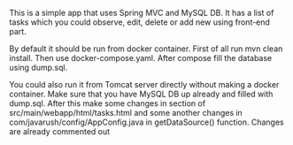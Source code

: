 This is a simple app that uses Spring MVC and MySQL DB.
It has a list of tasks which you could observe, edit, delete or add new using front-end part.

By default it should be run from docker container. First of all run mvn clean install. Then use docker-compose.yaml.
After compose fill the database using dump.sql.

You could also run it from Tomcat server directly without making a docker container.
Make sure that you have MySQL DB up already and filled with dump.sql.
After this make some changes in <head> section of src/main/webapp/html/tasks.html
and some another changes in com/javarush/config/AppConfig.java in getDataSource() function.
Changes are already commented out
